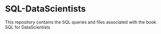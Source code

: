 # SQL-DataScientists
This repository contains the SQL queries and files associated with the book SQL for DataScientists
